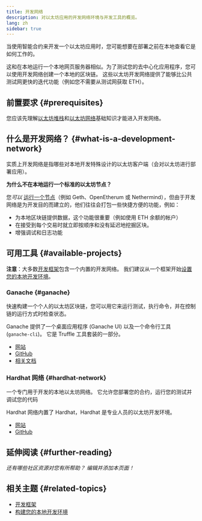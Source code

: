 ```yaml
---
title: 开发网络
description: 对以太坊应用的开发网络环境与开发工具的概览。
lang: zh
sidebar: true
---
```


当使用智能合约来开发一个以太坊应用时，您可能想要在部署之前在本地查看它是如何工作的。

这和在本地运行一个本地网页服务器相似。为了测试您的去中心化应用程序，您可以使用开发网络创建一个本地的区块链。 这些以太坊开发网络提供了能够比公共测试网更快的迭代功能（例如您不需要从测试网获取 ETH）。

## 前置要求 {#prerequisites}

您应该先理解[以太坊堆栈](/developers/docs/ethereum-stack/)和[以太坊网络](/developers/docs/networks/)基础知识才能进入开发网络。

## 什么是开发网络？ {#what-is-a-development-network}

实质上开发网络是指哪些对本地开发特殊设计的以太坊客户端（会对以太坊进行部署应用）。

**为什么不在本地运行一个标准的以太坊节点？**

您*可以* [运行一个节点](/developers/docs/nodes-and-clients/#running-your-own-node)（例如 Geth、OpenEtherum 或 Nethermind），但由于开发网络是为开发目的而建立的，他们往往会打包一些快捷方便的功能，例如：

- 为本地区块链提供数据，这个功能很重要（例如使用 ETH 余额的帐户）
- 在接受到每个交易时就立即按顺序和没有延迟地挖掘区块。
- 增强调试和日志功能

## 可用工具 {#available-projects}

**注意**：大多数[开发框架](/developers/docs/frameworks/)包含一个内置的开发网络。 我们建议从一个框架开始[设置您的本地开发环境](/developers/local-environment/)。

### Ganache {#ganache}

快速构建一个个人的以太坊区块链，您可以用它来运行测试，执行命令，并在控制链的运行方式时检查状态。

Ganache 提供了一个桌面应用程序 (Ganache UI) 以及一个命令行工具 (`ganache-cli`)。 它是 Truffle 工具套装的一部分。

- [网站](https://www.trufflesuite.com/ganache)
- [GitHub](https://github.com/trufflesuite/ganache)
- [相关文档](https://www.trufflesuite.com/docs/ganache/overview)

### Hardhat 网络 {#hardhat-network}

一个专门用于开发的本地以太坊网络。 它允许您部署您的合约，运行您的测试并调试您的代码

Hardhat 网络内置了 Hardhat，Hardhat 是专业人员的以太坊开发环境。

- [网站](https://hardhat.org/)
- [GitHub](https://github.com/nomiclabs/hardhat)

## 延伸阅读 {#further-reading}

_还有哪些社区资源对您有所帮助？ 编辑并添加本页面！_

## 相关主题 {#related-topics}

- [开发框架](/developers/docs/frameworks/)
- [构建您的本地开发环境](/developers/local-environment/)
